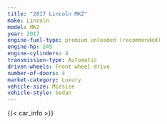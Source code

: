 ```yaml
---
title: "2017 Lincoln MKZ"
make: Lincoln
model: MKZ
year: 2017
engine-fuel-type: premium unleaded (recommended)
engine-hp: 245
engine-cylinders: 4
transmission-type: Automatic
driven-wheels: Front wheel drive
number-of-doors: 4
market-category: Luxury
vehicle-size: Midsize
vehicle-style: Sedan
---
```


{{< car_info >}}
